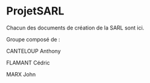 # ProjetSARL

Chacun des documents de création de la SARL sont ici.

Groupe composé de :

CANTELOUP Anthony

FLAMANT Cédric

MARX John
